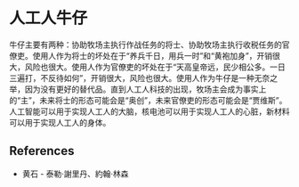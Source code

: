 # 人工人牛仔

牛仔主要有两种：协助牧场主执行作战任务的将士、协助牧场主执行收税任务的官僚吏。使用人作为将士的坏处在于“养兵千日，用兵一时”和“黄袍加身”，开销很大，风险也很大。使用人作为官僚吏的坏处在于“天高皇帝远，民少相公多。一日三遍打，不反待如何”，开销很大，风险也很大。使用人作为牛仔是一种无奈之举，因为没有更好的替代品。直到人工人科技的出现，牧场主会成为事实上的“主”，未来将士的形态可能会是“奥创”，未来官僚吏的形态可能会是“贾维斯”。人工智能可以用于实现人工人的大脑，核电池可以用于实现人工人的心脏，新材料可以用于实现人工人的身体。

## References

- 黄石 - 泰勒·謝里丹、約翰·林森
